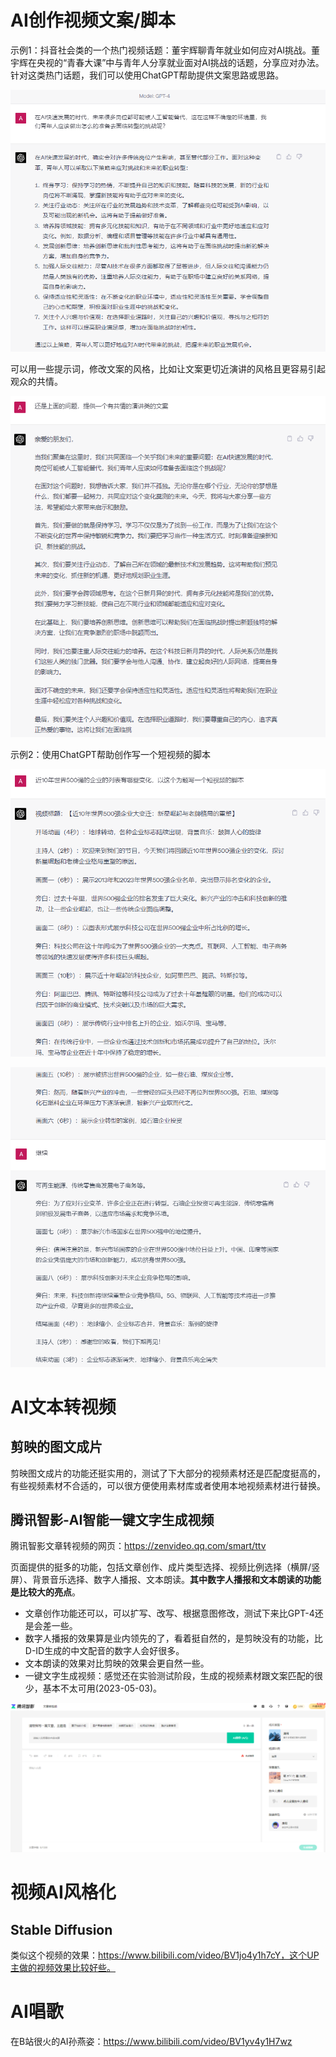 # AI创作视频文案/脚本

示例1：抖音社会类的一个热门视频话题：董宇辉聊青年就业如何应对AI挑战。董宇辉在央视的“青春大课”中与青年人分享就业面对AI挑战的话题，分享应对办法。针对这类热门话题，我们可以使用ChatGPT帮助提供文案思路或思路。

![img](images/(null)-20230514234629328.(null))

可以用一些提示词，修改文案的风格，比如让文案更切近演讲的风格且更容易引起观众的共情。

![img](images/(null)-20230514234626056.(null))

示例2：使用ChatGPT帮助创作写一个短视频的脚本

![img](images/(null)-20230514234626461.(null))

![img](images/(null)-20230514234626559.(null))

# AI文本转视频

## 剪映的图文成片

剪映图文成片的功能还挺实用的，测试了下大部分的视频素材还是匹配度挺高的，有些视频素材不合适的，可以很方便使用素材库或者使用本地视频素材进行替换。

## 腾讯智影-AI智能一键文字生成视频

腾讯智影文章转视频的网页：https://zenvideo.qq.com/smart/ttv

页面提供的挺多的功能，包括文章创作、成片类型选择、视频比例选择（横屏/竖屏）、背景音乐选择、数字人播报、文本朗读。**其中数字人播报和文本朗读的功能是比较大的亮点**。

- 文章创作功能还可以，可以扩写、改写、根据意图修改，测试下来比GPT-4还是会差一些。
- 数字人播报的效果算是业内领先的了，看着挺自然的，是剪映没有的功能，比D-ID生成的中文配音的数字人会好很多。
- 文本朗读的效果对比剪映的效果会更自然一些。
- 一键文字生成视频：感觉还在实验测试阶段，生成的视频素材跟文案匹配的很少，基本不太可用(2023-05-03)。

![img](images/(null)-20230514234632952.(null))

# 视频AI风格化

## Stable Diffusion

类似这个视频的效果：https://www.bilibili.com/video/BV1jo4y1h7cY，这个UP主做的视频效果比较好些。

# AI唱歌

在B站很火的AI孙燕姿：https://www.bilibili.com/video/BV1yv4y1H7wz